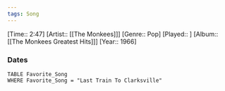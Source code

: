 ```yaml
---
tags: Song  
---
```

[Time:: 2:47]
[Artist:: [[The Monkees]]]
[Genre:: Pop]
[Played:: ]
[Album:: [[The Monkees Greatest Hits]]]
[Year:: 1966]
### Dates
````dataview
TABLE Favorite_Song
WHERE Favorite_Song = "Last Train To Clarksville"
````